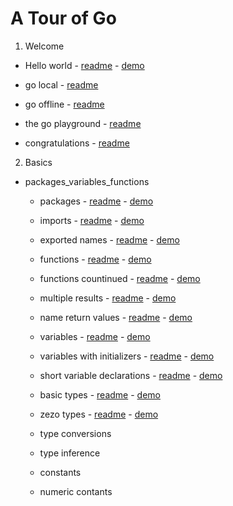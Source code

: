 
# A Tour of Go

1. Welcome

* Hello world - [readme](welcome/1.hello_world/readme.md) - [demo](welcome/1.hello_world/main.go)

* go local - [readme](welcome/2.go_local/readme.md)

* go offline - [readme](welcome/3.go_offline/readme.md)

* the go playground - [readme](welcome/4.the_go_playground/readme.md)

* congratulations - [readme](welcome/5.congratulations/readme.md)

2. Basics

* packages_variables_functions
    * packages - [readme](basics/packages_variables_functions/1.packages/readme.md)  - [demo](basics/packages_variables_functions/1.packages/main.go)

    * imports - [readme](basics/packages_variables_functions/2.imports/readme.md)  - [demo](basics/packages_variables_functions/2.imports/main.go)

    * exported names - [readme](basics/packages_variables_functions/3.exported_names/readme.md)  - [demo](basics/packages_variables_functions/3.exported_names/main.go)

    * functions - [readme](basics/packages_variables_functions/4.functions/readme.md)  - [demo](basics/packages_variables_functions/4.functions/main.go)

    * functions countinued - [readme](basics/packages_variables_functions/5.functions_countinued/readme.md)  - [demo](basics/packages_variables_functions/5.functions_countinued/main.go)

    * multiple results - [readme](basics/packages_variables_functions/6.multiple_results/readme.md)  - [demo](basics/packages_variables_functions/6.multiple_results/main.go)

    * name return values - [readme](basics/packages_variables_functions/7.named_return_values/readme.md)  - [demo](basics/packages_variables_functions/7.named_return_values/main.go)

    * variables - [readme](basics/packages_variables_functions/8.variables/readme.md)  - [demo](basics/packages_variables_functions/8.variables/main.go)

    * variables with initializers - [readme](basics/packages_variables_functions/9.variables_with_initializers/readme.md)  - [demo](basics/packages_variables_functions/9.variables_with_initializers/main.go)

    * short variable declarations - [readme](basics/packages_variables_functions/10.short_with_declarations/readme.md)  - [demo](basics/packages_variables_functions/10.short_with_declarations/main.go)

    * basic types  - [readme](basics/packages_variables_functions/11.basic_types/readme.md)  - [demo](basics/packages_variables_functions/11.basic_types/main.go)

    * zezo types - [readme](basics/packages_variables_functions/12.zezo_types/readme.md)  - [demo](basics/packages_variables_functions/12.zezo_types/main.go)

    * type conversions

    * type inference

    * constants

    * numeric contants
